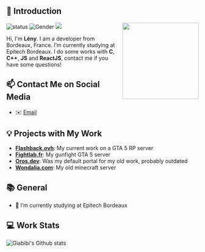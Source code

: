 ## 👋 Introduction

<img align='right' src='https://avatars.githubusercontent.com/u/72017846?v=4' width='200"'>

![status](https://img.shields.io/badge/status-up-brightgreen) ![Gender](https://img.shields.io/badge/gender-%F0%9F%A4%B5-lightgrey) ![](https://visitor-badge.glitch.me/badge?page_id=github.com/Giabibi)

Hi, I'm **Lény**. I am a developer from Bordeaux, France. I’m currently studying at Epitech Bordeaux.
I do some works with **C**, **C++**, **JS** and **ReactJS**, contact me if you have some questions!

## 📫 Contact Me on Social Media

- ✉️ [Email](mailto:leny.wilhelm@epitech.eu)
<!--
 | 💬 [Issue](https://github.com/Ekinoxx0/just-readme/issues/me) Me about everything!
-->

## 💡 Projects with My Work

- [**Flashback.ovh**](https://flashback.ovh): My current work on a GTA 5 RP server
- [**Fightlab.fr**](https://fightlab.fr): My gunfight GTA 5 server
- [**Oros.dev**](https://oros.dev): Was my default portal for my old work, probably outdated
- [**Wondalia.com**](https://wondalia.com): My old minecraft server

## 📚 General

- 🔭 I’m currently studying at Epitech Bordeaux
<!--
- 🌱 I’m currently learning Vue.js
-->

## 💻 Work Stats

![Giabibi's Github stats](https://github-readme-stats.vercel.app/api?username=Giabibi&show_icons=true)
